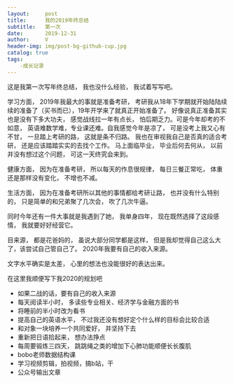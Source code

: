 ```yaml
---
layout:     post
title:      我的2019年终总结
subtitle:   第一次
date:       2019-12-31
author:     V
header-img: img/post-bg-github-cup.jpg
catalog: true
tags:
    -成长记录
---
```


这是我第一次写年终总结， 我也没什么经验， 我试着写写吧。

学习方面， 2019年我最大的事就是准备考研， 考研我从18年下学期就开始陆陆续续的准备了（买书而已），19年开学来了就真正开始准备了。 好像说真正准备其实也是没有下多大功夫， 感觉战线拉一年有点长， 怕后期乏力。可是今年却考的不如意， 英语难数学难，专业课还难。自我感觉今年是凉了， 可是没考上我又心有不甘， 一旦踏上考研的路， 这就是条不归路。 我也在审视我自己是否真的适合考研， 还是应该踏踏实实的去找个工作。 马上面临毕业， 毕业后何去何从， 以前并没有想过这个问题， 可这一天终究会来到。

健康方面， 因为在准备考研， 所以每天的作息很规律， 每日三餐正常吃， 体重还是那样没有变化， 不增也不减。

生活方面， 因为在准备考研所以其他的事情都给考研让路， 也并没有什么特别的， 只是简单的和兄弟聚了几次会， 吹了几次牛逼。

同时今年还有一件大事就是我遇到了她， 我单身四年， 现在既然选择了这段感情， 我就要好好经营它。
 
目来源， 都是花爸妈的， 虽说大部分同学都是这样， 但是我却觉得自己这么大了，该尝试自己管自己了。 2020年我要有自己的收入来源。

文字水平确实是太差， 心里的想法也没能很好的表达出来。

在这里我顺便写下我2020的规划吧

* 如果二战的话，要有自己的收入来源
* 每天阅读半小时， 多读些专业相关、经济学与金融方面的书
* 将睡前的半小时改为看书
* 提高自己的英语水平， 不过我还没有想好定个什么样的目标会比较合适
* 和对象一块培养一个共同爱好， 并坚持下去
* 重新把日语拾起来， 想办法挣点
* 每周要锻炼三四天， 跳跳绳之类的增加下心肺功能顺便长长腹肌
* bobo老师数据结构课
* 学习视频剪辑，拍视频，搞b站，干
* 公众号输出文章
